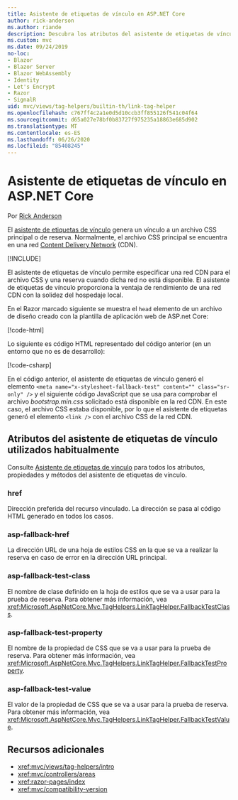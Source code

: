 ```yaml
---
title: Asistente de etiquetas de vínculo en ASP.NET Core
author: rick-anderson
ms.author: riande
description: Descubra los atributos del asistente de etiquetas de vínculo de ASP.NET Core y el papel que desempeña cada atributo al ampliar el comportamiento de la etiqueta de vínculo de código HTML.
ms.custom: mvc
ms.date: 09/24/2019
no-loc:
- Blazor
- Blazor Server
- Blazor WebAssembly
- Identity
- Let's Encrypt
- Razor
- SignalR
uid: mvc/views/tag-helpers/builtin-th/link-tag-helper
ms.openlocfilehash: c767ff4c2a1e0d5d10ccb3ff855126f541c04f64
ms.sourcegitcommit: d65a027e78bf0b83727f975235a18863e685d902
ms.translationtype: MT
ms.contentlocale: es-ES
ms.lasthandoff: 06/26/2020
ms.locfileid: "85408245"
---
```

# <a name="link-tag-helper-in-aspnet-core"></a>Asistente de etiquetas de vínculo en ASP.NET Core

Por [Rick Anderson](https://twitter.com/RickAndMSFT)

El [asistente de etiquetas de vínculo](xref:Microsoft.AspNetCore.Mvc.TagHelpers.LinkTagHelper) genera un vínculo a un archivo CSS principal o de reserva. Normalmente, el archivo CSS principal se encuentra en una red [Content Delivery Network](/office365/enterprise/content-delivery-networks#what-exactly-is-a-cdn) (CDN).

[!INCLUDE[](~/includes/cdn.md)]

El asistente de etiquetas de vínculo permite especificar una red CDN para el archivo CSS y una reserva cuando dicha red no está disponible. El asistente de etiquetas de vínculo proporciona la ventaja de rendimiento de una red CDN con la solidez del hospedaje local.

En el Razor marcado siguiente se muestra el `head` elemento de un archivo de diseño creado con la plantilla de aplicación web de ASP.net Core:

[!code-html[](link-tag-helper/sample/_Layout.cshtml?name=snippet)]

Lo siguiente es código HTML representado del código anterior (en un entorno que no es de desarrollo):

[!code-csharp[](link-tag-helper/sample/HtmlPage1.html)]

En el código anterior, el asistente de etiquetas de vínculo generó el elemento `<meta name="x-stylesheet-fallback-test" content="" class="sr-only" />` y el siguiente código JavaScript que se usa para comprobar el archivo *bootstrap.min.css* solicitado está disponible en la red CDN. En este caso, el archivo CSS estaba disponible, por lo que el asistente de etiquetas generó el elemento `<link />` con el archivo CSS de la red CDN.

## <a name="commonly-used-link-tag-helper-attributes"></a>Atributos del asistente de etiquetas de vínculo utilizados habitualmente

Consulte [Asistente de etiquetas de vínculo](xref:Microsoft.AspNetCore.Mvc.TagHelpers.LinkTagHelper) para todos los atributos, propiedades y métodos del asistente de etiquetas de vínculo.

### <a name="href"></a>href

Dirección preferida del recurso vinculado. La dirección se pasa al código HTML generado en todos los casos.

### <a name="asp-fallback-href"></a>asp-fallback-href

La dirección URL de una hoja de estilos CSS en la que se va a realizar la reserva en caso de error en la dirección URL principal.

### <a name="asp-fallback-test-class"></a>asp-fallback-test-class

El nombre de clase definido en la hoja de estilos que se va a usar para la prueba de reserva. Para obtener más información, vea <xref:Microsoft.AspNetCore.Mvc.TagHelpers.LinkTagHelper.FallbackTestClass>.

### <a name="asp-fallback-test-property"></a>asp-fallback-test-property

El nombre de la propiedad de CSS que se va a usar para la prueba de reserva. Para obtener más información, vea <xref:Microsoft.AspNetCore.Mvc.TagHelpers.LinkTagHelper.FallbackTestProperty>.

### <a name="asp-fallback-test-value"></a>asp-fallback-test-value

El valor de la propiedad de CSS que se va a usar para la prueba de reserva. Para obtener más información, vea <xref:Microsoft.AspNetCore.Mvc.TagHelpers.LinkTagHelper.FallbackTestValue>.

## <a name="additional-resources"></a>Recursos adicionales

* <xref:mvc/views/tag-helpers/intro>
* <xref:mvc/controllers/areas>
* <xref:razor-pages/index>
* <xref:mvc/compatibility-version>

